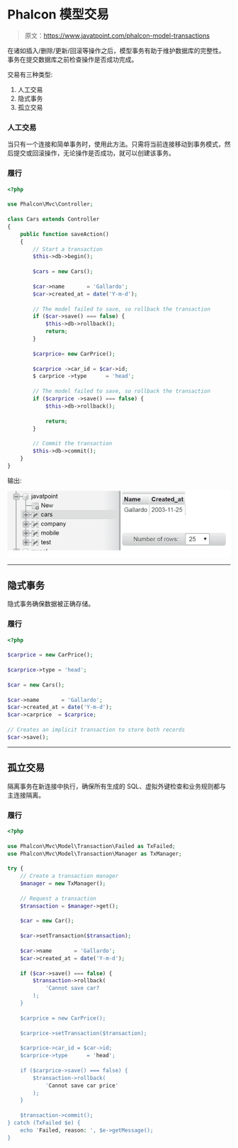 # Phalcon 模型交易

> 原文：<https://www.javatpoint.com/phalcon-model-transactions>

在诸如插入/删除/更新/回滚等操作之后，模型事务有助于维护数据库的完整性。事务在提交数据库之前检查操作是否成功完成。

交易有三种类型:

1.  人工交易
2.  隐式事务
3.  孤立交易

### 人工交易

当只有一个连接和简单事务时，使用此方法。只需将当前连接移动到事务模式，然后提交或回滚操作，无论操作是否成功，就可以创建该事务。

### 履行

```php
<?php

use Phalcon\Mvc\Controller;

class Cars extends Controller
{
    public function saveAction()
    {
        // Start a transaction
        $this->db->begin();

        $cars = new Cars();

        $car->name       = 'Gallardo';
        $car->created_at = date('Y-m-d');

        // The model failed to save, so rollback the transaction
        if ($car->save() === false) {
            $this->db->rollback();
            return;
        }

        $carprice= new CarPrice();

        $carprice ->car_id = $car->id;
        $ carprice ->type      = 'head';

        // The model failed to save, so rollback the transaction
        if ($carprice ->save() === false) {
            $this->db->rollback();

            return;
        }

        // Commit the transaction
        $this->db->commit();
    }
}

```

输出:

![Phalcon Model Transaction 1](img/932256b0d684c36092e947bbc01a08d9.png)

* * *

## 隐式事务

隐式事务确保数据被正确存储。

### 履行

```php
<?php

$carprice = new CarPrice();

$carprice->type = 'head';

$car = new Cars();

$car->name       = 'Gallardo';
$car->created_at = date('Y-m-d');
$car->carprice  = $carprice;

// Creates an implicit transaction to store both records
$car->save();

```

* * *

## 孤立交易

隔离事务在新连接中执行，确保所有生成的 SQL、虚拟外键检查和业务规则都与主连接隔离。

### 履行

```php
<?php

use Phalcon\Mvc\Model\Transaction\Failed as TxFailed;
use Phalcon\Mvc\Model\Transaction\Manager as TxManager;

try {
    // Create a transaction manager
    $manager = new TxManager();

    // Request a transaction
    $transaction = $manager->get();

    $car = new Car();

    $car->setTransaction($transaction);

    $car->name       = 'Gallardo';
    $car->created_at = date('Y-m-d');

    if ($car->save() === false) {
        $transaction->rollback(
            'Cannot save car?
        );
    }

    $carprice = new CarPrice();

    $carprice->setTransaction($transaction);

    $carprice->car_id = $car->id;
    $carprice->type      = 'head';

    if ($carprice->save() === false) {
        $transaction->rollback(
            'Cannot save car price'
        );
    }

    $transaction->commit();
} catch (TxFailed $e) {
    echo 'Failed, reason: ', $e->getMessage();
}

```